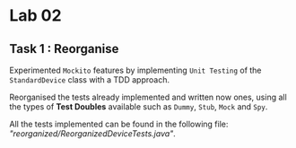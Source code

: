 # Lab 02

## Task 1 : Reorganise

Experimented `Mockito` features by implementing `Unit Testing` of the `StandardDevice` class with a TDD approach.

Reorganised the tests already implemented and written now ones, using all the types of **Test Doubles** available such as `Dummy`, `Stub`, `Mock` and `Spy`.

All the tests implemented can be found in the following file: *"reorganized/ReorganizedDeviceTests.java"*.
